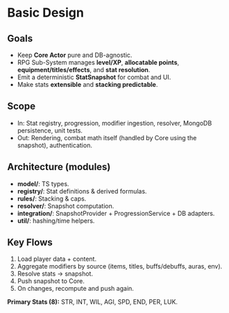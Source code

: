 # Basic Design

## Goals
- Keep **Core Actor** pure and DB-agnostic.
- RPG Sub-System manages **level/XP**, **allocatable points**, **equipment/titles/effects**, and **stat resolution**.
- Emit a deterministic **StatSnapshot** for combat and UI.
- Make stats **extensible** and **stacking predictable**.

## Scope
- In: Stat registry, progression, modifier ingestion, resolver, MongoDB persistence, unit tests.
- Out: Rendering, combat math itself (handled by Core using the snapshot), authentication.

## Architecture (modules)
- **model/**: TS types.
- **registry/**: Stat definitions & derived formulas.
- **rules/**: Stacking & caps.
- **resolver/**: Snapshot computation.
- **integration/**: SnapshotProvider + ProgressionService + DB adapters.
- **util/**: hashing/time helpers.

## Key Flows
1. Load player data + content.
2. Aggregate modifiers by source (items, titles, buffs/debuffs, auras, env).
3. Resolve stats → snapshot.
4. Push snapshot to Core.
5. On changes, recompute and push again.


**Primary Stats (8):** STR, INT, WIL, AGI, SPD, END, PER, LUK.
